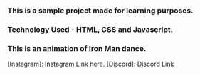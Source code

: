 ### This is a sample project made for learning purposes.
### Technology Used - HTML, CSS and Javascript.

### This is an animation of Iron Man dance.

[Instagram]: Instagram Link here.
[Discord]: Discord Link